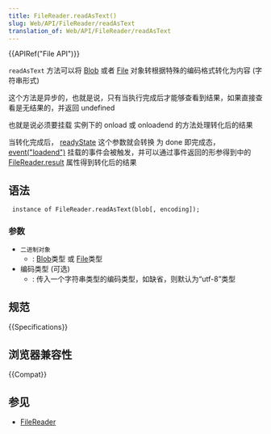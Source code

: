 ```yaml
---
title: FileReader.readAsText()
slug: Web/API/FileReader/readAsText
translation_of: Web/API/FileReader/readAsText
---
```

{{APIRef("File API")}}

`readAsText` 方法可以将 [Blob](/zh-CN/docs/Web/API/Blob) 或者 [File](/zh-CN/docs/Web/API/File) 对象转根据特殊的编码格式转化为内容 (字符串形式)

这个方法是异步的，也就是说，只有当执行完成后才能够查看到结果，如果直接查看是无结果的，并返回 undefined

也就是说必须要挂载 实例下的 onload 或 onloadend 的方法处理转化后的结果

当转化完成后， [readyState](/en-US/docs/Web/API/FileReader/readyState) 这个参数就会转换 为 done 即完成态， [event("loadend")](/en-US/docs/Web/Events/loadend) 挂载的事件会被触发，并可以通过事件返回的形参得到中的 [FileReader.result](/zh-CN/docs/Web/API/FileReader/result) 属性得到转化后的结果

## 语法

```plain
 instance of FileReader.readAsText(blob[, encoding]);
```

### 参数

- `二进制对象`
  - : [Blob](/zh-CN/docs/Web/API/Blob)类型 或 [File](/zh-CN/docs/Web/API/File)类型
- 编码类型 (可选)
  - : 传入一个字符串类型的编码类型，如缺省，则默认为“utf-8”类型

## 规范

{{Specifications}}

## 浏览器兼容性

{{Compat}}

## 参见

- [FileReader](/zh-CN/docs/Web/API/FileReader)
